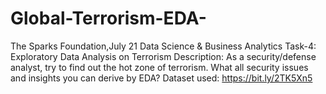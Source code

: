 # Global-Terrorism-EDA-
The Sparks Foundation,July 21
Data Science & Business Analytics
Task-4: Exploratory Data Analysis on Terrorism
Description: As a security/defense analyst, try to find out the hot zone of terrorism. What all security issues and insights you can derive by EDA?
Dataset used: https://bit.ly/2TK5Xn5

